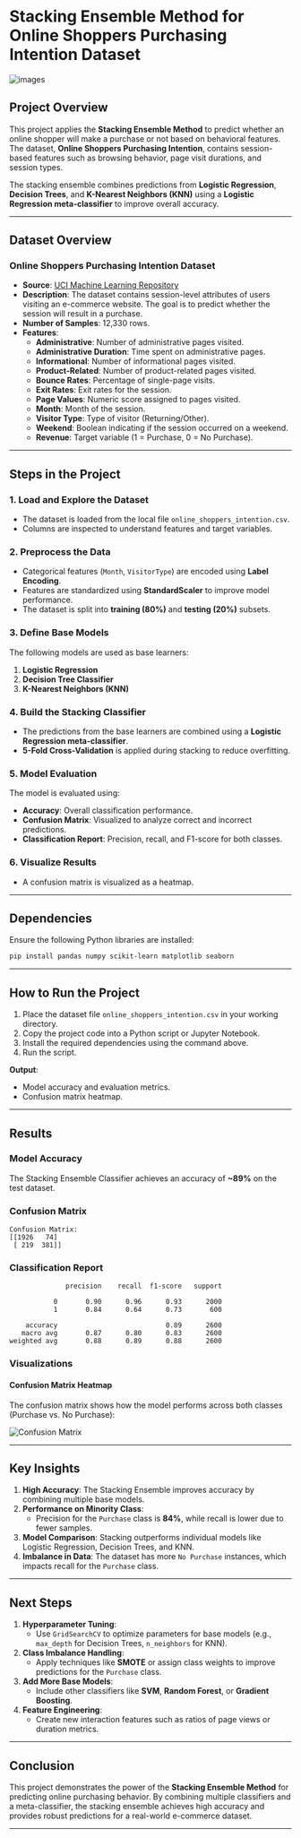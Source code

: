 # **Stacking Ensemble Method for Online Shoppers Purchasing Intention Dataset**

![images](https://github.com/user-attachments/assets/0d32619a-02ab-46db-a9ff-05f0803fbc06)

## **Project Overview**
This project applies the **Stacking Ensemble Method** to predict whether an online shopper will make a purchase or not based on behavioral features. The dataset, **Online Shoppers Purchasing Intention**, contains session-based features such as browsing behavior, page visit durations, and session types.

The stacking ensemble combines predictions from **Logistic Regression**, **Decision Trees**, and **K-Nearest Neighbors (KNN)** using a **Logistic Regression meta-classifier** to improve overall accuracy.

---

## **Dataset Overview**

### **Online Shoppers Purchasing Intention Dataset**
- **Source**: [UCI Machine Learning Repository](https://archive.ics.uci.edu/ml/datasets/Online+Shoppers+Purchasing+Intention+Dataset)
- **Description**: The dataset contains session-level attributes of users visiting an e-commerce website. The goal is to predict whether the session will result in a purchase.
- **Number of Samples**: 12,330 rows.
- **Features**:
    - **Administrative**: Number of administrative pages visited.
    - **Administrative Duration**: Time spent on administrative pages.
    - **Informational**: Number of informational pages visited.
    - **Product-Related**: Number of product-related pages visited.
    - **Bounce Rates**: Percentage of single-page visits.
    - **Exit Rates**: Exit rates for the session.
    - **Page Values**: Numeric score assigned to pages visited.
    - **Month**: Month of the session.
    - **Visitor Type**: Type of visitor (Returning/Other).
    - **Weekend**: Boolean indicating if the session occurred on a weekend.
    - **Revenue**: Target variable (1 = Purchase, 0 = No Purchase).

---

## **Steps in the Project**

### **1. Load and Explore the Dataset**
- The dataset is loaded from the local file `online_shoppers_intention.csv`.
- Columns are inspected to understand features and target variables.

### **2. Preprocess the Data**
- Categorical features (`Month`, `VisitorType`) are encoded using **Label Encoding**.
- Features are standardized using **StandardScaler** to improve model performance.
- The dataset is split into **training (80%)** and **testing (20%)** subsets.

### **3. Define Base Models**
The following models are used as base learners:
1. **Logistic Regression**
2. **Decision Tree Classifier**
3. **K-Nearest Neighbors (KNN)**

### **4. Build the Stacking Classifier**
- The predictions from the base learners are combined using a **Logistic Regression meta-classifier**.
- **5-Fold Cross-Validation** is applied during stacking to reduce overfitting.

### **5. Model Evaluation**
The model is evaluated using:
- **Accuracy**: Overall classification performance.
- **Confusion Matrix**: Visualized to analyze correct and incorrect predictions.
- **Classification Report**: Precision, recall, and F1-score for both classes.

### **6. Visualize Results**
- A confusion matrix is visualized as a heatmap.

---

## **Dependencies**
Ensure the following Python libraries are installed:
```bash
pip install pandas numpy scikit-learn matplotlib seaborn
```

---

## **How to Run the Project**
1. Place the dataset file `online_shoppers_intention.csv` in your working directory.
2. Copy the project code into a Python script or Jupyter Notebook.
3. Install the required dependencies using the command above.
4. Run the script.

**Output**:
- Model accuracy and evaluation metrics.
- Confusion matrix heatmap.

---

## **Results**

### **Model Accuracy**
The Stacking Ensemble Classifier achieves an accuracy of **~89%** on the test dataset.

### **Confusion Matrix**
```
Confusion Matrix:
[[1926   74]
 [ 219  381]]
```

### **Classification Report**
```
              precision    recall  f1-score   support

           0       0.90      0.96      0.93      2000
           1       0.84      0.64      0.73       600

    accuracy                           0.89      2600
   macro avg       0.87      0.80      0.83      2600
weighted avg       0.88      0.89      0.88      2600
```

### **Visualizations**
#### **Confusion Matrix Heatmap**
The confusion matrix shows how the model performs across both classes (Purchase vs. No Purchase):

![Confusion Matrix](your_image_placeholder.png)

---

## **Key Insights**
1. **High Accuracy**: The Stacking Ensemble improves accuracy by combining multiple base models.
2. **Performance on Minority Class**:
   - Precision for the `Purchase` class is **84%**, while recall is lower due to fewer samples.
3. **Model Comparison**: Stacking outperforms individual models like Logistic Regression, Decision Trees, and KNN.
4. **Imbalance in Data**: The dataset has more `No Purchase` instances, which impacts recall for the `Purchase` class.

---

## **Next Steps**
1. **Hyperparameter Tuning**:
   - Use `GridSearchCV` to optimize parameters for base models (e.g., `max_depth` for Decision Trees, `n_neighbors` for KNN).
2. **Class Imbalance Handling**:
   - Apply techniques like **SMOTE** or assign class weights to improve predictions for the `Purchase` class.
3. **Add More Base Models**:
   - Include other classifiers like **SVM**, **Random Forest**, or **Gradient Boosting**.
4. **Feature Engineering**:
   - Create new interaction features such as ratios of page views or duration metrics.

---

## **Conclusion**
This project demonstrates the power of the **Stacking Ensemble Method** for predicting online purchasing behavior. By combining multiple classifiers and a meta-classifier, the stacking ensemble achieves high accuracy and provides robust predictions for a real-world e-commerce dataset.

---

